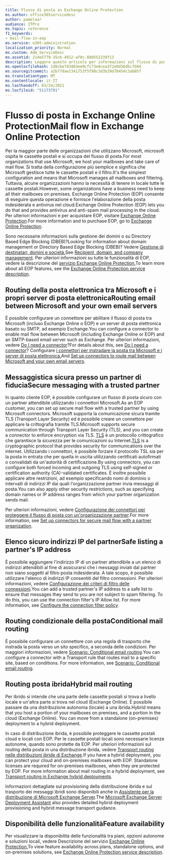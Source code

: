 ```yaml
---
title: Flusso di posta in Exchange Online Protection
ms.author: office365servicedesc
author: pamelaar
audience: ITPro
ms.topic: reference
f1_keywords:
- mail-flow-in-eop
ms.service: o365-administration
localization_priority: Normal
ms.custom: Adm_ServiceDesc
ms.assetid: 214e5779-35c6-4912-af0c-8b0552239f13
description: Leggere questo articolo per informazioni sul flusso di posta in Microsoft Exchange Online Protection (EOP).
ms.openlocfilehash: 1d8cbe7d3483ee0cfc73e8cea372e0d36dbc7b6d
ms.sourcegitcommit: a2b77dae1341753f5f98c3d3b39d70454c3ab05f
ms.translationtype: MT
ms.contentlocale: it-IT
ms.lasthandoff: 03/24/2021
ms.locfileid: "51173791"
---
```

# <a name="mail-flow-in-exchange-online-protection"></a><span data-ttu-id="35d70-103">Flusso di posta in Exchange Online Protection</span><span class="sxs-lookup"><span data-stu-id="35d70-103">Mail flow in Exchange Online Protection</span></span>

<span data-ttu-id="35d70-104">Per la maggior parte delle organizzazioni che utilizzano Microsoft, microsoft ospita le cassette postali e si occupa del flusso di posta.</span><span class="sxs-lookup"><span data-stu-id="35d70-104">For most organizations that use Microsoft, we host your mailboxes and take care of mail flow.</span></span> <span data-ttu-id="35d70-105">Si tratta della configurazione più semplice e significa che Microsoft gestisce tutte le cassette postali e il filtro.</span><span class="sxs-lookup"><span data-stu-id="35d70-105">It's the simplest configuration and means that Microsoft manages all mailboxes and filtering.</span></span> <span data-ttu-id="35d70-106">Tuttavia, alcune organizzazioni hanno la necessità di tenere in locale tutte le cassette postali.</span><span class="sxs-lookup"><span data-stu-id="35d70-106">However, some organizations have a business need to keep all their mailboxes on premises.</span></span> <span data-ttu-id="35d70-107">Exchange Online Protection (EOP) consente di eseguire questa operazione e fornisce l'elaborazione della posta indesiderata e antivirus nel cloud.</span><span class="sxs-lookup"><span data-stu-id="35d70-107">Exchange Online Protection (EOP) lets you do that and provides antivirus and anti-spam mail processing in the cloud.</span></span> <span data-ttu-id="35d70-108">Per ulteriori informazioni e per acquistare EOP, visitare [Exchange Online Protection](https://products.office.com/exchange/exchange-email-security-spam-protection).</span><span class="sxs-lookup"><span data-stu-id="35d70-108">For more information and to purchase EOP, go to [Exchange Online Protection](https://products.office.com/exchange/exchange-email-security-spam-protection).</span></span>
  
<span data-ttu-id="35d70-109">Sono necessarie informazioni sulla gestione dei domini o su Directory Based Edge Blocking (DBEB)?</span><span class="sxs-lookup"><span data-stu-id="35d70-109">Looking for information about domain management or Directory Based Edge Blocking (DBEB)?</span></span> <span data-ttu-id="35d70-110">Vedere [Gestione di destinatari, domini e società.](recipient-domain-and-company-management.md)</span><span class="sxs-lookup"><span data-stu-id="35d70-110">See [Recipient, domain, and company management](recipient-domain-and-company-management.md).</span></span> <span data-ttu-id="35d70-111">Per ulteriori informazioni su tutte le funzionalità di EOP, vedere la descrizione del [servizio Exchange Online Protection.](exchange-online-protection-service-description.md)</span><span class="sxs-lookup"><span data-stu-id="35d70-111">To learn more about all EOP features, see the [Exchange Online Protection service description](exchange-online-protection-service-description.md).</span></span>
  
## <a name="routing-email-between-microsoft-and-your-own-email-servers"></a><span data-ttu-id="35d70-112">Routing della posta elettronica tra Microsoft e i propri server di posta elettronica</span><span class="sxs-lookup"><span data-stu-id="35d70-112">Routing email between Microsoft and your own email servers</span></span>

<span data-ttu-id="35d70-113">È possibile configurare un connettore per abilitare il flusso di posta tra Microsoft (incluso Exchange Online o EOP) e un server di posta elettronica basato su SMTP, ad esempio Exchange.</span><span class="sxs-lookup"><span data-stu-id="35d70-113">You can configure a connector to enable mail flow between Microsoft (including Exchange Online or EOP) and an SMTP-based email server such as Exchange.</span></span> <span data-ttu-id="35d70-114">Per ulteriori informazioni, vedere [Do I need a connector](/exchange/mail-flow-best-practices/use-connectors-to-configure-mail-flow/do-i-need-to-create-a-connector)?</span><span class="sxs-lookup"><span data-stu-id="35d70-114">For details about this, see [Do I need a connector](/exchange/mail-flow-best-practices/use-connectors-to-configure-mail-flow/do-i-need-to-create-a-connector)?</span></span> <span data-ttu-id="35d70-115">Configurare [i connettori per instradare la posta tra Microsoft e i server di posta elettronica.](/exchange/mail-flow-best-practices/use-connectors-to-configure-mail-flow/set-up-connectors-to-route-mail)</span><span class="sxs-lookup"><span data-stu-id="35d70-115">And [Set up connectors to route mail between Microsoft and your own email servers](/exchange/mail-flow-best-practices/use-connectors-to-configure-mail-flow/set-up-connectors-to-route-mail).</span></span>
  
## <a name="secure-messaging-with-a-trusted-partner"></a><span data-ttu-id="35d70-116">Messaggistica sicura presso un partner di fiducia</span><span class="sxs-lookup"><span data-stu-id="35d70-116">Secure messaging with a trusted partner</span></span>

<span data-ttu-id="35d70-117">In quanto cliente EOP, è possibile configurare un flusso di posta sicuro con un partner attendibile utilizzando i connettori Microsoft.</span><span class="sxs-lookup"><span data-stu-id="35d70-117">As an EOP customer, you can set up secure mail flow with a trusted partner by using Microsoft connectors.</span></span> <span data-ttu-id="35d70-118">Microsoft supporta la comunicazione sicura tramite TLS (Transport Layer Security) ed è possibile creare un connettore per applicare la crittografia tramite TLS.</span><span class="sxs-lookup"><span data-stu-id="35d70-118">Microsoft supports secure communication through Transport Layer Security (TLS), and you can create a connector to enforce encryption via TLS.</span></span> <span data-ttu-id="35d70-119">[TLS](/microsoft-365/compliance/exchange-online-uses-tls-to-secure-email-connections) è un protocollo crittografico che garantisce la sicurezza per le comunicazioni su Internet.</span><span class="sxs-lookup"><span data-stu-id="35d70-119">[TLS](/microsoft-365/compliance/exchange-online-uses-tls-to-secure-email-connections) is a cryptographic protocol that provides security for communications over the internet.</span></span> <span data-ttu-id="35d70-120">Utilizzando i connettori, è possibile forzare il protocollo TSL sia per la posta in entrata che per quella in uscita utilizzando certificati autofirmati o convalidati da un'autorità di certificazione.</span><span class="sxs-lookup"><span data-stu-id="35d70-120">By using connectors, you can configure both forced incoming and outgoing TLS using self-signed or certification authority (CA)-validated certificates.</span></span> <span data-ttu-id="35d70-121">È inoltre possibile applicare altre restrizioni, ad esempio specificando nomi di dominio o intervalli di indirizzi IP dai quali l'organizzazione partner invia messaggi di posta.</span><span class="sxs-lookup"><span data-stu-id="35d70-121">You can also apply other security restrictions, such as specifying domain names or IP address ranges from which your partner organization sends mail.</span></span> 
  
<span data-ttu-id="35d70-122">Per ulteriori informazioni, vedere [Configurazione dei connettori per proteggere il flusso di posta con un'organizzazione partner](/exchange/mail-flow-best-practices/use-connectors-to-configure-mail-flow/set-up-connectors-for-secure-mail-flow-with-a-partner).</span><span class="sxs-lookup"><span data-stu-id="35d70-122">For more information, see [Set up connectors for secure mail flow with a partner organization](/exchange/mail-flow-best-practices/use-connectors-to-configure-mail-flow/set-up-connectors-for-secure-mail-flow-with-a-partner).</span></span>
  
## <a name="safe-listing-a-partners-ip-address"></a><span data-ttu-id="35d70-123">Elenco sicuro indirizzi IP del partner</span><span class="sxs-lookup"><span data-stu-id="35d70-123">Safe listing a partner's IP address</span></span>

<span data-ttu-id="35d70-p105">È possibile aggiungere l'indirizzo IP di un partner attendibile a un elenco di indirizzi attendibili al fine di assicurarsi che i messaggi inviati dal partner non siano soggetti al filtro posta indesiderata. A tale scopo, è possibile utilizzare l'elenco di indirizzi IP consentiti del filtro connessioni. Per ulteriori informazioni, vedere [Configurazione dei criteri di filtro delle connessioni](/microsoft-365/security/office-365-security/configure-the-connection-filter-policy).</span><span class="sxs-lookup"><span data-stu-id="35d70-p105">You can add a trusted partner's IP address to a safe list to ensure that messages they send to you are not subject to spam filtering. To do this, you can use the connection filter's IP Allow list. For more information, see [Configure the connection filter policy](/microsoft-365/security/office-365-security/configure-the-connection-filter-policy).</span></span>
  
## <a name="conditional-mail-routing"></a><span data-ttu-id="35d70-127">Routing condizionale della posta</span><span class="sxs-lookup"><span data-stu-id="35d70-127">Conditional mail routing</span></span>

<span data-ttu-id="35d70-p106">È possibile configurare un connettore con una regola di trasporto che instrada la posta verso un sito specifico, a seconda delle condizioni. Per maggiori informazioni, vedere [Scenario: Conditional email routing](/exchange/mail-flow-best-practices/use-connectors-to-configure-mail-flow/conditional-mail-routing).</span><span class="sxs-lookup"><span data-stu-id="35d70-p106">You can configure a connector with a Transport rule that routes mail to a specific site, based on conditions. For more information, see [Scenario: Conditional email routing](/exchange/mail-flow-best-practices/use-connectors-to-configure-mail-flow/conditional-mail-routing).</span></span>
  
## <a name="hybrid-mail-routing"></a><span data-ttu-id="35d70-130">Routing posta ibrida</span><span class="sxs-lookup"><span data-stu-id="35d70-130">Hybrid mail routing</span></span>

<span data-ttu-id="35d70-p107">Per ibrido si intende che una parte delle cassette postali si trova a livello locale e un'altra parte si trova nel cloud (Exchange Online). È possibile passare da una distribuzione autonoma (locale) a una ibrida.</span><span class="sxs-lookup"><span data-stu-id="35d70-p107">Hybrid means that you host a portion of your mailboxes on premises, and a portion in the cloud (Exchange Online). You can move from a standalone (on-premises) deployment to a hybrid deployment.</span></span>
  
<span data-ttu-id="35d70-p108">In caso di distribuzione ibrida, è possibile proteggere le cassette postali cloud e locali con EOP. Per le cassette postali locali sono necessarie licenze autonome, quando sono protette da EOP. Per ulteriori informazioni sul routing della posta in una distribuzione ibrida, vedere [Transport routing nelle distribuzioni ibride di Exchange](/exchange/transport-routing).</span><span class="sxs-lookup"><span data-stu-id="35d70-p108">If you have a hybrid deployment, you can protect your cloud and on-premises mailboxes with EOP. Standalone licenses are required for on-premises mailboxes, when they are protected by EOP. For more information about mail routing in a hybrid deployment, see [Transport routing in Exchange hybrid deployments](/exchange/transport-routing).</span></span>
  
<span data-ttu-id="35d70-136">Informazioni dettagliate sul provisioning della distribuzione ibrida e sul trasporto dei messaggi ibridi sono disponibili anche in [Assistente per la distribuzione di Microsoft Exchange Server](/exchange/exchange-deployment-assistant).</span><span class="sxs-lookup"><span data-stu-id="35d70-136">The [Microsoft Exchange Server Deployment Assistant](/exchange/exchange-deployment-assistant) also provides detailed hybrid deployment provisioning and hybrid message transport guidance.</span></span> 
  
## <a name="feature-availability"></a><span data-ttu-id="35d70-137">Disponibilità delle funzionalità</span><span class="sxs-lookup"><span data-stu-id="35d70-137">Feature availability</span></span>

<span data-ttu-id="35d70-138">Per visualizzare la disponibilità delle funzionalità tra piani, opzioni autonome e soluzioni locali, vedere Descrizione del servizio [Exchange Online Protection.](exchange-online-protection-service-description.md)</span><span class="sxs-lookup"><span data-stu-id="35d70-138">To view feature availability across plans, standalone options, and on-premises solutions, see [Exchange Online Protection service description](exchange-online-protection-service-description.md).</span></span>